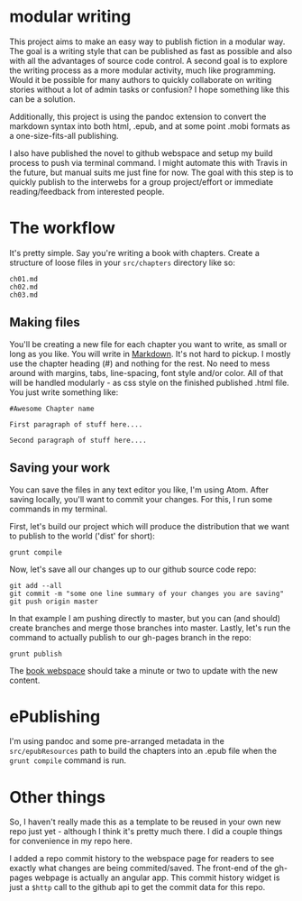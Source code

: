 # modular writing

This project aims to make an easy way to publish fiction in a modular way.   The goal is a writing style that can be published as fast as possible and also with all the advantages of source code control.  A second goal is to explore the writing process as a more modular activity, much like programming.  Would it be possible for many authors to quickly collaborate on writing stories without a lot of admin tasks or confusion?  I hope something like this can be a solution.

Additionally, this project is using the pandoc extension to convert the markdown syntax into both html, .epub, and at some point .mobi formats as a one-size-fits-all publishing.

I also have published the novel to github webspace and setup my build process to push via terminal command.  I might automate this with Travis in the future, but manual suits me just fine for now.  The goal with this step is to quickly publish to the interwebs for a group project/effort or immediate reading/feedback from interested people.

# The workflow

It's pretty simple.  Say you're writing a book with chapters.  Create a structure of loose files in your ```src/chapters``` directory like so:
```
ch01.md
ch02.md
ch03.md
```
## Making files
You'll be creating a new file for each chapter you want to write, as small or long as you like.  You will write in [Markdown](https://help.github.com/articles/github-flavored-markdown/).  It's not hard to pickup. I mostly use the chapter heading (#) and nothing for the rest.  No need to mess around with margins, tabs, line-spacing, font style and/or color.  All of that will be handled modularly - as css style on the finished published .html file.  You just write something like:

```
#Awesome Chapter name

First paragraph of stuff here....

Second paragraph of stuff here....
```

## Saving your work
You can save the files in any text editor you like, I'm using Atom.  After saving locally, you'll want to commit your changes.  For this, I run some commands in my terminal.

First, let's build our project which will produce the distribution that we want to publish to the world ('dist' for short):
```
grunt compile
```

Now, let's save all our changes up to our github source code repo:

```
git add --all
git commit -m "some one line summary of your changes you are saving"
git push origin master
```

In that example I am pushing directly to master, but you can (and should) create branches and merge those branches into master.  Lastly, let's run the command to actually publish to our gh-pages branch in the repo:
```
grunt publish
```

The [book webspace](http://bpkennedy.github.io/untitledBook/) should take a minute or two to update with the new content.

# ePublishing

I'm using pandoc and some pre-arranged metadata in the ```src/epubResources``` path to build the chapters into an .epub file when the ```grunt compile``` command is run.

# Other things

So, I haven't really made this as a template to be reused in your own new repo just yet - although I think it's pretty much there.  I did a couple things for convenience in my repo here.

I added a repo commit history to the webspace page for readers to see exactly what changes are being commited/saved. The front-end of the gh-pages webpage is actually an angular app. This commit history widget is just a ```$http``` call to the github api to get the commit data for this repo.
